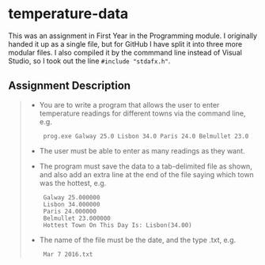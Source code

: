 # temperature-data
This was an assignment in First Year in the Programming module.
I originally handed it up as a single file, but for GitHub I have split it into three more modular files.
I also compiled it by the commmand line instead of Visual Studio, so I took out the line `#include "stdafx.h"`.

## Assignment Description
>- You are to write a program that allows the user to enter temperature readings for different towns via the command line, e.g.
>
>        prog.exe Galway 25.0 Lisbon 34.0 Paris 24.0 Belmullet 23.0
>- The user must be able to enter as many readings as they want.
>- The program must save the data to a tab-delimited file as shown, and also add an extra line at the end of the file saying which town was the hottest, e.g.
>
>        Galway 25.000000
>        Lisbon 34.000000
>        Paris 24.000000
>        Belmullet 23.000000
>        Hottest Town On This Day Is: Lisbon(34.00)
>- The name of the file must be the date, and the type .txt, e.g.
>
>        Mar 7 2016.txt
